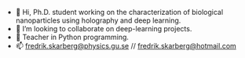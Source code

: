 - 👋 Hi, Ph.D. student working on the characterization of biological nanoparticles using holography and deep learning.
- 💞️ I’m looking to collaborate on deep-learning projects.
- 🌱 Teacher in Python programming.
- 📫 fredrik.skarberg@physics.gu.se // fredrik.skarberg@hotmail.com

<!---
SkariZ/SkariZ is a ✨ special ✨ repository because its `README.md` (this file) appears on your GitHub profile.
You can click the Preview link to take a look at your changes.
--->
